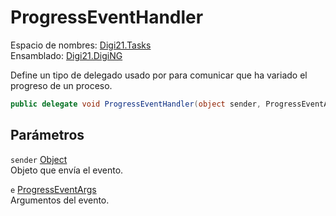 # ProgressEventHandler

Espacio de nombres: [Digi21.Tasks](./)  
Ensamblado: [Digi21.DigiNG](../)

Define un tipo de delegado usado por para comunicar que ha variado el progreso de un proceso.

```csharp
public delegate void ProgressEventHandler(object sender, ProgressEventArgs e);
```

## Parámetros

`sender` [Object](https://docs.microsoft.com/en-us/dotnet/api/system.object?view=net-5.0)  
Objeto que envía el evento.

`e` [ProgressEventArgs](progresseventargs/)  
Argumentos del evento.



